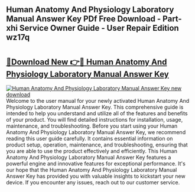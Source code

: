 ## Human Anatomy And Physiology Laboratory Manual Answer Key PDf Free Download - Part-xhi Service Owner Guide - User Repair Edition wz17q

# <h2><a href="http://bc24261.oget.top/?id=Human+Anatomy+And+Physiology+Laboratory+Manual+Answer+Key">🔗Download New 👉🔴 Human Anatomy And Physiology Laboratory Manual Answer Key</a></h2>

[![Human Anatomy And Physiology Laboratory Manual Answer Key new download](https://i.imgur.com/5g1atiW.png)](http://bc24261.oget.top/?id=Human+Anatomy+And+Physiology+Laboratory+Manual+Answer+Key)
Welcome to the user manual for your newly activated Human Anatomy And Physiology Laboratory Manual Answer Key. This comprehensive guide is intended to help you understand and utilize all of the features and benefits of your product. You will find detailed instructions for installation, usage, maintenance, and troubleshooting. Before you start using your Human Anatomy And Physiology Laboratory Manual Answer Key, we recommend reading this user guide carefully. It contains essential information on product setup, operation, maintenance, and troubleshooting, ensuring that you are able to use the product effectively and efficiently. This Human Anatomy And Physiology Laboratory Manual Answer Key features a powerful engine and innovative features for exceptional performance. It's our hope that the Human Anatomy And Physiology Laboratory Manual Answer Key has provided you with valuable insights to kickstart your new device. If you encounter any issues, reach out to our customer service.
